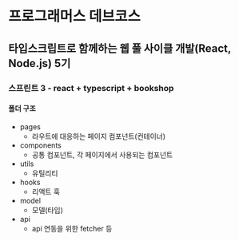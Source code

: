 # 프로그래머스 데브코스
## 타입스크립트로 함께하는 웹 풀 사이클 개발(React, Node.js) 5기
### 스프린트 3 - react + typescript + bookshop
#### 폴더 구조
- pages
  - 라우트에 대응하는 페이지 컴포넌트(컨테이너)
- components
  - 공통 컴포넌트, 각 페이지에서 사용되는 컴포넌트
- utils
  - 유틸리티
- hooks
  - 리액트 훅
- model
  - 모델(타입)
- api
  - api 연동을 위한 fetcher 등